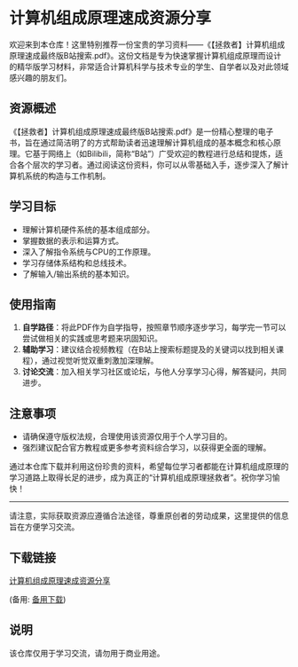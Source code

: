 # 计算机组成原理速成资源分享

欢迎来到本仓库！这里特别推荐一份宝贵的学习资料——《【拯救者】计算机组成原理速成最终版B站搜索.pdf》。这份文档是专为快速掌握计算机组成原理而设计的精华版学习材料，非常适合计算机科学与技术专业的学生、自学者以及对此领域感兴趣的朋友们。

## 资源概述

《【拯救者】计算机组成原理速成最终版B站搜索.pdf》是一份精心整理的电子书，旨在通过简洁明了的方式帮助读者迅速理解计算机组成的基本概念和核心原理。它基于网络上（如Bilibili，简称“B站”）广受欢迎的教程进行总结和提炼，适合各个层次的学习者。通过阅读这份资料，你可以从零基础入手，逐步深入了解计算机系统的构造与工作机制。

## 学习目标

- 理解计算机硬件系统的基本组成部分。
- 掌握数据的表示和运算方式。
- 深入了解指令系统与CPU的工作原理。
- 学习存储体系结构和总线技术。
- 了解输入/输出系统的基本知识。

## 使用指南

1. **自学路径**：将此PDF作为自学指导，按照章节顺序逐步学习，每学完一节可以尝试做相关的实践或思考题来巩固知识。
2. **辅助学习**：建议结合视频教程（在B站上搜索标题提及的关键词以找到相关课程），通过视觉听觉双重刺激加深理解。
3. **讨论交流**：加入相关学习社区或论坛，与他人分享学习心得，解答疑问，共同进步。

## 注意事项

- 请确保遵守版权法规，合理使用该资源仅用于个人学习目的。
- 强烈建议配合官方教程或更多参考资料综合学习，以获得更全面的理解。

通过本仓库下载并利用这份珍贵的资料，希望每位学习者都能在计算机组成原理的学习道路上取得长足的进步，成为真正的“计算机组成原理拯救者”。祝你学习愉快！

---

请注意，实际获取资源应遵循合法途径，尊重原创者的劳动成果，这里提供的信息旨在方便学习交流。

## 下载链接
[计算机组成原理速成资源分享](https://pan.quark.cn/s/3f476918ae11) 

(备用: [备用下载](https://pan.baidu.com/s/1NtCq7O5cvxFE2vY9q0hztQ?pwd=1234))

## 说明

该仓库仅用于学习交流，请勿用于商业用途。
